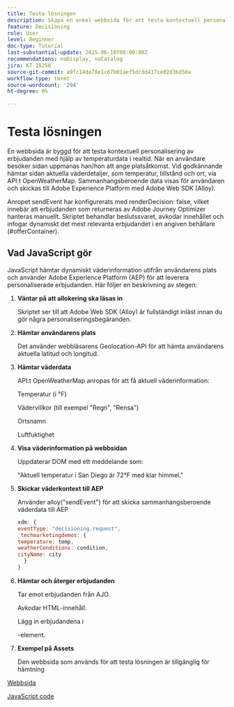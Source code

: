 ```yaml
---
title: Testa lösningen
description: Skapa en enkel webbsida för att testa kontextuell personalisering av erbjudanden med hjälp av temperaturdata i realtid.
feature: Decisioning
role: User
level: Beginner
doc-type: Tutorial
last-substantial-update: 2025-06-10T00:00:00Z
recommendations: noDisplay, noCatalog
jira: KT-18258
source-git-commit: a9fc14da78e1c67b01aef5dcdd417ce02d36d50a
workflow-type: tm+mt
source-wordcount: '294'
ht-degree: 0%

---
```


# Testa lösningen

En webbsida är byggd för att testa kontextuell personalisering av erbjudanden med hjälp av temperaturdata i realtid. När en användare besöker sidan uppmanas han/hon att ange platsåtkomst. Vid godkännande hämtar sidan aktuella väderdetaljer, som temperatur, tillstånd och ort, via API:t OpenWeatherMap. Sammanhangsberoende data visas för användaren och skickas till Adobe Experience Platform med Adobe Web SDK (Alloy).

Anropet sendEvent har konfigurerats med renderDecision: false, vilket innebär att erbjudanden som returneras av Adobe Journey Optimizer hanteras manuellt. Skriptet behandlar beslutssvaret, avkodar innehållet och infogar dynamiskt det mest relevanta erbjudandet i en angiven behållare (#offerContainer).

## Vad JavaScript gör

JavaScript hämtar dynamiskt väderinformation utifrån användarens plats och använder Adobe Experience Platform (AEP) för att leverera personaliserade erbjudanden. Här följer en beskrivning av stegen:

1. **Väntar på att allokering ska läsas in**

   Skriptet ser till att Adobe Web SDK (Alloy) är fullständigt inläst innan du gör några personaliseringsbegäranden.

2. **Hämtar användarens plats**

   Det använder webbläsarens Geolocation-API för att hämta användarens aktuella latitud och longitud.

3. **Hämtar väderdata**

   API:t OpenWeatherMap anropas för att få aktuell väderinformation:

   Temperatur (i °F)

   Vädervillkor (till exempel &quot;Regn&quot;, &quot;Rensa&quot;)

   Ortsnamn

   Luftfuktighet

4. **Visa väderinformation på webbsidan**

   Uppdaterar DOM med ett meddelande som:

   &quot;Aktuell temperatur i San Diego är 72°F med klar himmel.&quot;

5. **Skickar väderkontext till AEP**

   Använder alloy(&quot;sendEvent&quot;) för att skicka sammanhangsberoende väderdata till AEP

   ```javascript
   xdm: {
   eventType: "decisioning.request",
   _techmarketingdemos: {
   temperature: temp,
   weatherConditions: condition,
   cityName: city
     }
   }
   ```

6. **Hämtar och återger erbjudanden**

   Tar emot erbjudanden från AJO.

   Avkodar HTML-innehåll.

   Lägg in erbjudandena i <div id="offerContainer"> -element.

7. **Exempel på Assets**

   Den webbsida som används för att testa lösningen är tillgänglig för hämtning

[Webbsida](assets/weather-offers.html)

[JavaScript code](assets/weather-related-offers-script.js)

